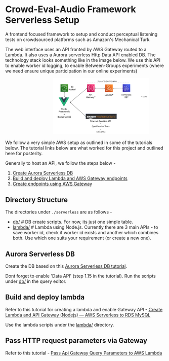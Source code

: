 # Crowd-Eval-Audio Framework Serverless Setup

A frontend focused framework to setup and conduct perceptual listening tests on crowdsourced platforms such as Amazon's Mechanical Turk.  

The web interface uses an API fronted by AWS Gateway routed to a Lambda. It also uses a Aurora serverless Http Data API enabled DB. The technology stack looks something like in the image below. We use this API to enable worker id logging, to enable Between-Groups experiments (where we need ensure unique participation in our online experiments)

<p align="center">
  <img src="assets/techstack.png" alt="technology stack used for developing unique worker logging" width="60%" style="padding-left:20%"/>
</p>
  
We follow a very simple AWS setup as outlined in some of the tutorials below. The tutorial links below are what worked for this project and outlined here for posterity.

Generally to host an API, we follow the steps below -   
1. [Create Aurora Serverless DB](#aurora-serverless-db)  
2. [Build and deploy Lambda and AWS Gateway endpoints](#build-and-deploy-lambda)
3. [Create endpoints using AWS Gateway](#pass-http-request-parameters-via-gateway)

## Directory Structure
The directories under ```./serverless``` are as follows - 
* [db/](./db) # DB create scripts. For now, its just one simple table.
* [lambda/](./lambda) # Lambda using Node.js. Currently there are 3 main APIs - to save worker id, check if worker id exists and another which combines both. Use which one suits your requirement (or create a new one).  

## Aurora Serverless DB

Create the DB based on this [Aurora Serverless DB tutorial](https://aws.amazon.com/getting-started/hands-on/building-serverless-applications-with-amazon-aurora-serverless/). 

Dont forget to enable 'Data API' (step 1.15 in the tutorial). Run the scripts under [db/](./db) in the query editor.

## Build and deploy lambda

Refer to this tutorial for creating a lambda and enable Gateway API - [Create Lambda and API Gateway (Nodejs) — AWS Serverless to RDS MySQL](https://medium.com/@hk_it_er/create-lambda-and-api-gateway-nodejs-aws-serverless-to-rds-mysql-6a75243e61cc)

Use the lambda scripts under the [lambda/](./lambda/) directory.

## Pass HTTP request parameters via Gateway

Refer to this tutorial - [Pass Api Gateway Query Parameters to AWS Lambda](https://bobbyhadz.com/blog/aws-apigateway-pass-query-parameters-lambda)




